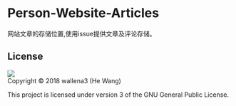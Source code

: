 # Person-Website-Articles
网站文章的存储位置,使用issue提供文章及评论存储。

## License
![](http://www.gnu.org/graphics/lgplv3-147x51.png)  
Copyright © 2018 wallena3 (He Wang)

This project is licensed under version 3 of the GNU General Public License.
